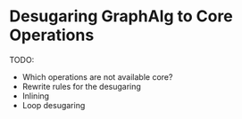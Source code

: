 # Desugaring GraphAlg to Core Operations
TODO:
- Which operations are not available core?
- Rewrite rules for the desugaring
- Inlining
- Loop desugaring
